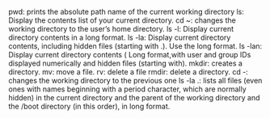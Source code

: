 pwd: prints the absolute path name of the current working directory
ls: Display the contents list of your current directory.
cd ~: changes the working directory to the user’s home directory.
ls -l: Display current directory contents in a long format.
ls -la: Display current directory contents, including hidden files (starting with .). Use the long format.
ls -lan: Display current directory contents ( Long format,with user and group IDs displayed numerically and hidden files (starting with).
mkdir: creates a directory.
mv: move a file.
rv: delete a file
rmdir: delete a directory.
cd -: changes the working directory to the previous one
ls -la .: lists all files (even ones with names beginning with a period character, which are normally hidden) in the current directory and the parent of the working directory and the /boot directory (in this order), in long format.
